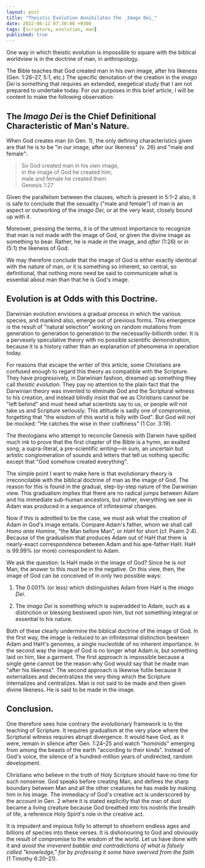 ```yaml
---
layout: post
title: "Theistic Evolution Annihilates the _Imago Dei_"
date: 2022-06-12 07:30:00 +0300
tags: [scripture, evolution, man]
published: true
---
```


One way in which theistic evolution is impossible to square with the biblical worldview is in the
doctrine of man, in anthropology. 

The Bible teaches that God created man in his own image, after his likeness (Gen. 1:26–27, 5:1,
etc.) The specific denotation of the creation in the _imago Dei_ is something that requires an
extended, exegetical study that I am not prepared to undertake today. For our purposes in this
brief article, I will be content to make the following observation:

## The _Imago Dei_ is the Chief Definitional Characteristic of Man's Nature.

When God creates man (in Gen. 1), the only defining characteristics given are
that he is to be "in our image, after our likeness" (v.&nbsp;26) and "male and female":

> So God created man in his own image,  
> in the image of God he created him;  
> male and female he created them.  
> Genesis 1:27

Given the parallelism between the clauses, which is present in 5:1–2 also, it is safe to conclude
that the sexuality ("male and female") of man is an aspect or outworking of the _imago Dei_, or at
the very least, closely bound up with it.

Moreover, pressing the terms, it is of the utmost importance to recognize that man is not made
_with_ the image of God, or given the divine image as something to bear. Rather, he is made _in_ the
image, and _after_ (1:26) or _in_ (5:1) the likeness of God.

We may therefore conclude that the image of God is either exactly identical with the nature of man,
or it is something so inherent, so central, so definitional, that nothing more need be said to
communicate what is essential about man than that he is God's image.

## Evolution is at Odds with this Doctrine.

Darwinian evolution envisions a gradual process in which the various species, and mankind also,
emerge out of previous forms. This emergence is the result of "natural selection" working on random
mutations from generation to generation to generation to the necessarily-billionth order. It is a
pervesely speculative theory with no possible scientific demonstration, because it is a history
rather than an explanation of phenomena in operation today.

For reasons that escape the writer of this article, some Christians are confused enough to regard
this theory as compatible with the Scripture. They have progressively, in Darwinian fashion,
dreamed up something they call _theistic evolution_. They pay no attention to the plain fact that
the Darwinian theory was invented to eliminate God and the Scriptural witness to his creation, and
instead blindly insist that we as Christians cannot be "left behind" and must heed what scientists
say to us, or people will not take us and Scripture seriously. This attitude is sadly one of
compromise, forgetting that "the wisdom of this world is folly with God". But God will not be
mocked: "He catches the wise in their craftiness" (1 Cor. 3:19).

The theologians who attempt to reconcile Genesis with Darwin have spilled much ink to prove that
the first chapter of the Bible is a hymn, an exalted song, a supra-literal, a pre-scientific
writing—in sum, an uncertain but artistic conglomeration of sounds and letters that tell us nothing
specific except that "God somehow created everything".

The simple point I want to make here is that evolutionary theory is irreconcilable with the biblical
doctrine of man as the image of God. The reason for this is found in the gradual, step-by-step
nature of the Darwinian view. This gradualism implies that there are no radical jumps between Adam
and his immediate sub-human ancestors, but rather, everything we see in Adam was produced in a
sequence of infintesimal changes.

Now if this is admitted to be the case, we must ask what the creation of Adam in God's image
entails. Compare Adam's father, whom we shall call _Homo ante Homine_, "the Man before Man", or
_HaH_ for short (cf. Psalm 2:4).
Because of the gradualism that produces Adam out of HaH that there is nearly-exact correspondence
between Adam and his ape-father HaH. HaH is 99.99% (or more) correspondent to Adam.

We ask the question: Is HaH made in the image of God? Since he is _not_ Man, the answer
to this must be in the negative. On this view, then, the image of God can be conceived of in only
two possible ways:

1. The 0.001% (or less) which distinguishes Adam from HaH is the _imago Dei_.

2. The _imago Dei_ is something which is superadded to Adam, such as a distinction or blessing
   bestowed upon him, but not something integral or essential to his nature.

Both of these clearly undermine the biblical doctrine of the image of God. In the first way, the
image is reduced to an infintesimal distinction bewteen Adam and HaH's genomes, a single nucleotide
of no inherent importance. In the second way the image of God is no longer what Adam _is_, but
something laid on him, like a garment.
The first approach is impossible because a single gene cannot be the reason why God would say that
he made man "after his likeness".
The second approach is likewise futile because it externalizes and decentralizes the very thing
which the Scripture internalizes and centralizes. Man is not said to be made and then given divine
likeness. He is said to be made in the image.

## Conclusion.

One therefore sees how contrary the evolutionary framework is to the teaching of Scripture. It
requires gradualism at the very place where the Scriptural witness requires abrupt divergence. It
would have God, as it were, remain in silence after Gen. 1:24–25 and watch "hominids" emerging from
among the beasts of the earth "according to their kinds". Instead of God's voice, the silence of a
hundred-million years of undirected, random development.

Christians who believe in the truth of Holy Scripture should have no time for such nonsense. God
speaks before creating Man, and defines the sharp boundary between Man and all the other creatures
he has made by making him in his image. The immediacy of God's creative act is underscored by the
account in Gen. 2 where it is stated explicitly that the man of dust became a living creature
because God breathed into his nostrils the breath of life, a reference Holy Spirit's role in the
creative act. 

It is impudent and impious folly to attempt to shoehorn endless ages and billions of species into
these verses. It is dishonouring to God and obviously the result of compromise to the wisdom of the
world. Let us have done with it and _avoid the irreverent babble and contradictions of what is
falsely called "knowledge," for by professing it some have swerved from the faith_ (1 Timothy
6:20–21).
